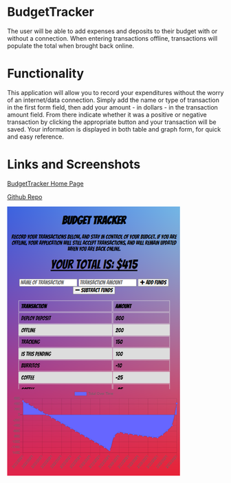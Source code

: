 # BudgetTracker

The user will be able to add expenses and deposits to their budget with or without a connection. When entering transactions offline, transactions will populate the total when brought back online.

# Functionality

This application will allow you to record your expenditures without the worry of an internet/data connection.  Simply add the name or type of transaction in the first form field, then add your amount - in dollars - in the transaction amount field.  From there indicate whether it was a positive or negative transaction by clicking the appropriate button and your transaction will be saved.  Your information is displayed in both table and graph form, for quick and easy reference.

# Links and Screenshots

[BudgetTracker Home Page](https://fast-eyrie-35371.herokuapp.com/)

[Github Repo](https://github.com/Tskading/BudgetTracker)

![Screenshot](public/BTscreenshot.png)
